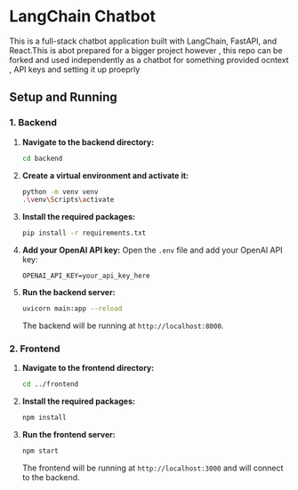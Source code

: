 # LangChain Chatbot

This is a full-stack chatbot application built with LangChain, FastAPI, and React.This is abot prepared for a bigger project however , this repo can be forked and used independently as a chatbot for something provided ocntext , API keys and setting it up proeprly

## Setup and Running

### 1. Backend

1.  **Navigate to the backend directory:**
    ```bash
    cd backend
    ```

2.  **Create a virtual environment and activate it:**
    ```bash
    python -m venv venv
    .\venv\Scripts\activate
    ```

3.  **Install the required packages:**
    ```bash
    pip install -r requirements.txt
    ```

4.  **Add your OpenAI API key:**
    Open the `.env` file and add your OpenAI API key:
    ```
    OPENAI_API_KEY=your_api_key_here
    ```

5.  **Run the backend server:**
    ```bash
    uvicorn main:app --reload
    ```
    The backend will be running at `http://localhost:8000`.

### 2. Frontend

1.  **Navigate to the frontend directory:**
    ```bash
    cd ../frontend
    ```

2.  **Install the required packages:**
    ```bash
    npm install
    ```

3.  **Run the frontend server:**
    ```bash
    npm start
    ```
    The frontend will be running at `http://localhost:3000` and will connect to the backend.
